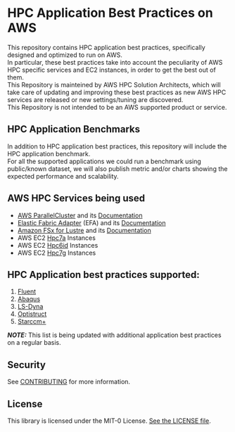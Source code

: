 # HPC Application Best Practices on AWS
This repository contains HPC application best practices, specifically designed and optimized to run on AWS.<br>
In particular, these best practices take into account the peculiarity of AWS HPC specific services and EC2 instances, in order to get the best out of them.<br>
This Repository is mainteined by AWS HPC Solution Architects, which will take care of updating and improving these best practices as new AWS HPC services are released or new settings/tuning are discovered.<br>
This Repository is not intended to be an AWS supported product or service.<br>

## HPC Application Benchmarks
In addition to HPC application best practices, this repository will include the HPC application benchmark.<br>
For all the supported applications we could run a benchmark using public/known dataset, we will also publish metric and/or charts showing the expected performance and scalability.

## AWS HPC Services being used
 * [AWS ParallelCluster](https://aws.amazon.com/hpc/parallelcluster/) and its [Documentation](https://docs.aws.amazon.com/parallelcluster/latest/ug/what-is-aws-parallelcluster.html)
 * [Elastic Fabric Adapter](https://aws.amazon.com/hpc/efa/) (EFA) and its [Documentation](https://docs.aws.amazon.com/AWSEC2/latest/UserGuide/efa.html)
 * [Amazon FSx for Lustre](https://aws.amazon.com/fsx/lustre/) and its [Documentation](https://docs.aws.amazon.com/fsx/latest/LustreGuide/what-is.html)
 * AWS EC2 [Hpc7a](https://aws.amazon.com/ec2/instance-types/hpc7a/) Instances
 * AWS EC2 [Hpc6id](https://aws.amazon.com/ec2/instance-types/hpc6i/) Instances
 * AWS EC2 [Hpc7g](https://aws.amazon.com/ec2/instance-types/hpc7g/) Instances

## HPC Application best practices supported:
1. [Fluent](https://github.com/aws-samples/hpc-applications/tree/main/apps/Fluent)
2. [Abaqus](https://github.com/aws-samples/hpc-applications/tree/main/apps/Abaqus)
3. [LS-Dyna](https://github.com/aws-samples/hpc-applications/tree/main/apps/LS-Dyna)
4. [Optistruct](https://github.com/aws-samples/hpc-applications/tree/main/apps/Optistruct)
5. [Starccm+](https://github.com/aws-samples/hpc-applications/tree/main/apps/Starccm)

**_NOTE:_**  This list is being updated with additional application best practices on a regular basis.

## Security

See [CONTRIBUTING](CONTRIBUTING.md#security-issue-notifications) for more information.

## License

This library is licensed under the MIT-0 License. [See the LICENSE file](LICENSE).

